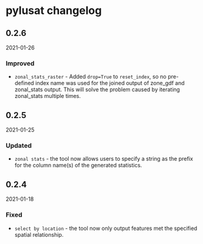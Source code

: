 # pylusat changelog

## 0.2.6

2021-01-26

### Improved

- `zonal_stats_raster` - Added `drop=True` to `reset_index`, so no pre-defined index 
  name was used for the joined output of zone_gdf and zonal_stats output. 
  This will solve the problem caused by iterating zonal_stats multiple times. 

## 0.2.5

2021-01-25

### Updated

- `zonal stats` - the tool now allows users to specify a string as the prefix for the 
  column name(s) of the generated statistics.

## 0.2.4

2021-01-18

### Fixed

- `select by location` - the tool now only output features met the specified spatial relationship.
